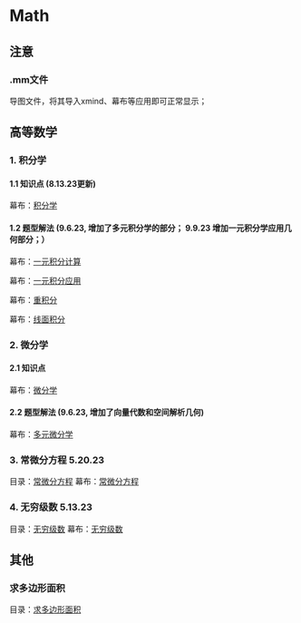 # Math

## 注意
### .mm文件
导图文件，将其导入xmind、幕布等应用即可正常显示；


## 高等数学

### 1. 积分学

#### 1.1 知识点 (8.13.23更新)

  幕布：[积分学](https://www.mubu.com/doc/7Eqhv5lBXWh)

#### 1.2 题型解法 (9.6.23, 增加了多元积分学的部分； 9.9.23 增加一元积分学应用几何部分；）

  幕布：[一元积分计算](https://www.mubu.com/doc/1hGvdOlxJ5x)

  幕布：[一元积分应用](https://www.mubu.com/doc/1vFU3vakdN)

  幕布：[重积分](https://www.mubu.com/doc/2v_HLaTD26N)

  幕布：[线面积分](https://www.mubu.com/doc/3biaZm-ix6N)

### 2. 微分学

#### 2.1 知识点

  幕布：[微分学](https://www.mubu.com/doc/3sYFf3vfzlx)

#### 2.2 题型解法 (9.6.23, 增加了向量代数和空间解析几何)

  幕布：[多元微分学](https://mubucm.com/doc/6WGwDpvxdBx)

### 3. 常微分方程 5.20.23

  目录：[常微分方程](https://github.com/ElandWoo/Math/tree/004394edae8e7b356ead1f7e1c706e0017d2616c/Calculus/Equations)
  幕布：[常微分方程](https://www.mubucm.com/doc/6DYfOAFEgRN)

### 4. 无穷级数 5.13.23

  目录：[无穷级数](https://github.com/ElandWoo/Math/tree/e71782251bc62920ff537fc06e699235612caf30/Calculus)
  幕布：[无穷级数](https://www.mubucm.com/doc/1DbAfNNxcKN)


## 其他

### 求多边形面积

  目录：[求多边形面积](Others/polygonArea)

